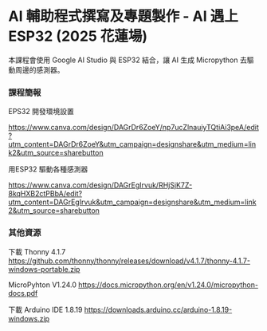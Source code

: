 # AI 輔助程式撰寫及專題製作 - AI 遇上 ESP32 (2025 花蓮場)
本課程會使用 Google AI Studio 與 ESP32 結合，讓 AI 生成 Micropython 去驅動周邊的感測器。

### 課程簡報 ###

EPS32 開發環境設置

https://www.canva.com/design/DAGrDr6ZoeY/np7ucZlnauiyTQtiAi3peA/edit?utm_content=DAGrDr6ZoeY&utm_campaign=designshare&utm_medium=link2&utm_source=sharebutton

用ESP32 驅動各種感測器

https://www.canva.com/design/DAGrEgIrvuk/RHjSjK7Z-8kqHXB2ctPBbA/edit?utm_content=DAGrEgIrvuk&utm_campaign=designshare&utm_medium=link2&utm_source=sharebutton


### 其他資源 ###

下載 Thonny 4.1.7
https://github.com/thonny/thonny/releases/download/v4.1.7/thonny-4.1.7-windows-portable.zip

MicroPyhton V1.24.0
https://docs.micropython.org/en/v1.24.0/micropython-docs.pdf

下載 Arduino IDE 1.8.19
https://downloads.arduino.cc/arduino-1.8.19-windows.zip

